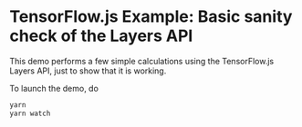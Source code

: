 # TensorFlow.js Example: Basic sanity check of the Layers API

This demo performs a few simple calculations using the TensorFlow.js Layers API,
just to show that it is working.

To launch the demo, do

```sh
yarn
yarn watch
```
